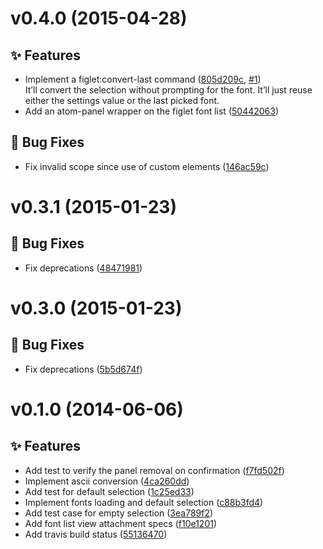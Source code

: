 <a name="v0.4.0"></a>
# v0.4.0 (2015-04-28)

## :sparkles: Features

- Implement a figlet:convert-last command ([805d209c](https://github.com/abe33/atom-figlet/commit/805d209cf00dda7a5f4db6823121131d661e1941), [#1](https://github.com/abe33/atom-figlet/issues/1))  <br>It’ll convert the selection without prompting for the font. It’ll just
  reuse either the settings value or the last picked font.
- Add an atom-panel wrapper on the figlet font list ([50442063](https://github.com/abe33/atom-figlet/commit/504420630b369fb9e24dfabb34f8363675a8a097))

## :bug: Bug Fixes

- Fix invalid scope since use of custom elements ([146ac59c](https://github.com/abe33/atom-figlet/commit/146ac59c2d6f5b48a1be03bf8ecdbfc716f33b7a))

<a name="v0.3.1"></a>
# v0.3.1 (2015-01-23)

## :bug: Bug Fixes

- Fix deprecations ([48471981](https://github.com/abe33/atom-figlet/commit/484719814180b6559f7a8aa1a745d51875f6eaf9))

<a name="v0.3.0"></a>
# v0.3.0 (2015-01-23)

## :bug: Bug Fixes

- Fix deprecations ([5b5d674f](https://github.com/abe33/atom-figlet/commit/5b5d674fe52321c1bbebb42f16000e679efb07fc))


<a name="v0.1.0"></a>
# v0.1.0 (2014-06-06)

## :sparkles: Features

- Add test to verify the panel removal on confirmation ([f7fd502f](https://github.com/abe33/atom-figlet/commit/f7fd502f13e11634a523a454e834fefaa74ed278))
- Implement ascii conversion ([4ca260dd](https://github.com/abe33/atom-figlet/commit/4ca260dd55d2552c068fdd0919ac6ece7949f3c3))
- Add test for default selection ([1c25ed33](https://github.com/abe33/atom-figlet/commit/1c25ed33f9fb8c8122dc7e542d70208221d53dcc))
- Implement fonts loading and default selection ([c88b3fd4](https://github.com/abe33/atom-figlet/commit/c88b3fd4507f6fb8046b55acb7d8747d7821d27a))
- Add test case for empty selection ([3ea789f2](https://github.com/abe33/atom-figlet/commit/3ea789f2d5c581047518d2533244eb5e8bdf242b))
- Add font list view attachment specs ([f10e1201](https://github.com/abe33/atom-figlet/commit/f10e1201063a6af040b585032e28151d1b9327b2))
- Add travis build status ([55136470](https://github.com/abe33/atom-figlet/commit/5513647085c97954588e15ca5bff1b83451fcddf))
